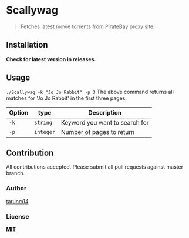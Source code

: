 # Scallywag
> Fetches latest movie torrents from PirateBay proxy site.

## Installation
**Check for latest version in releases.** 

## Usage
`./Scallywag -k "Jo Jo Rabbit" -p 3`
The above command returns all matches for 'Jo Jo Rabbit' in the first three pages.

|Option | type | Description |
| --- | --- | --- | 
| `-k` | `string` | Keyword you want to search for|
| `-p` | `integer` | Number of pages to return |

## Contribution
All contributions accepted. Please submit all pull requests against master branch.

### Author
[tarunm14](https://github.com/tarunm14)

### License
[**MIT**](http://opensource.org/licenses/MIT)

